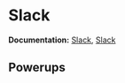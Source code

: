 # Slack

**Documentation:** [Slack](https://www.youtube.com/watch?v=9RJZMSsH7-g),
[Slack](https://www.youtube.com/watch?v=gvJAcElFMUU)

## Powerups
